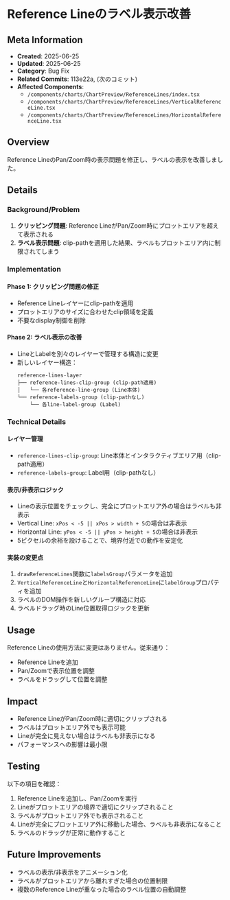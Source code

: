 # Reference Lineのラベル表示改善

## Meta Information
- **Created**: 2025-06-25
- **Updated**: 2025-06-25
- **Category**: Bug Fix
- **Related Commits**: 113e22a, (次のコミット)
- **Affected Components**: 
  - `/components/charts/ChartPreview/ReferenceLines/index.tsx`
  - `/components/charts/ChartPreview/ReferenceLines/VerticalReferenceLine.tsx`
  - `/components/charts/ChartPreview/ReferenceLines/HorizontalReferenceLine.tsx`

## Overview
Reference LineのPan/Zoom時の表示問題を修正し、ラベルの表示を改善しました。

## Details

### Background/Problem
1. **クリッピング問題**: Reference LineがPan/Zoom時にプロットエリアを超えて表示される
2. **ラベル表示問題**: clip-pathを適用した結果、ラベルもプロットエリア内に制限されてしまう

### Implementation

#### Phase 1: クリッピング問題の修正
- Reference Lineレイヤーにclip-pathを適用
- プロットエリアのサイズに合わせたclip領域を定義
- 不要なdisplay制御を削除

#### Phase 2: ラベル表示の改善
- LineとLabelを別々のレイヤーで管理する構造に変更
- 新しいレイヤー構造：
  ```
  reference-lines-layer
  ├── reference-lines-clip-group (clip-path適用)
  │   └── 各reference-line-group (Line本体)
  └── reference-labels-group (clip-pathなし)
      └── 各line-label-group (Label)
  ```

### Technical Details

#### レイヤー管理
- `reference-lines-clip-group`: Line本体とインタラクティブエリア用（clip-path適用）
- `reference-labels-group`: Label用（clip-pathなし）

#### 表示/非表示ロジック
- Lineの表示位置をチェックし、完全にプロットエリア外の場合はラベルも非表示
- Vertical Line: `xPos < -5 || xPos > width + 5`の場合は非表示
- Horizontal Line: `yPos < -5 || yPos > height + 5`の場合は非表示
- 5ピクセルの余裕を設けることで、境界付近での動作を安定化

#### 実装の変更点
1. `drawReferenceLines`関数に`labelsGroup`パラメータを追加
2. `VerticalReferenceLine`と`HorizontalReferenceLine`に`labelGroup`プロパティを追加
3. ラベルのDOM操作を新しいグループ構造に対応
4. ラベルドラッグ時のLine位置取得ロジックを更新

## Usage
Reference Lineの使用方法に変更はありません。従来通り：
- Reference Lineを追加
- Pan/Zoomで表示位置を調整
- ラベルをドラッグして位置を調整

## Impact
- Reference LineがPan/Zoom時に適切にクリップされる
- ラベルはプロットエリア外でも表示可能
- Lineが完全に見えない場合はラベルも非表示になる
- パフォーマンスへの影響は最小限

## Testing
以下の項目を確認：
1. Reference Lineを追加し、Pan/Zoomを実行
2. Lineがプロットエリアの境界で適切にクリップされること
3. ラベルがプロットエリア外でも表示されること
4. Lineが完全にプロットエリア外に移動した場合、ラベルも非表示になること
5. ラベルのドラッグが正常に動作すること

## Future Improvements
- ラベルの表示/非表示をアニメーション化
- ラベルがプロットエリアから離れすぎた場合の位置制限
- 複数のReference Lineが重なった場合のラベル位置の自動調整